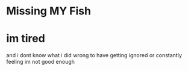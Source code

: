 #  Missing MY Fish 
# im tired
and i dont know what i did wrong to have getting ignored or constantly feeling im not good enough 

